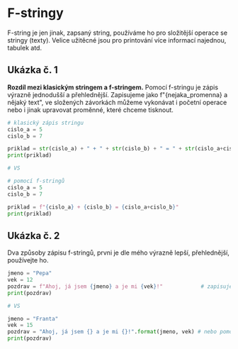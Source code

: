 # F-stringy
F-string je jen jinak, zapsaný string, používáme ho pro složitější operace se stringy (texty).
Velice užitěcné jsou pro printování více informací najednou, tabulek atd.

## Ukázka č. 1 
**Rozdíl mezi klasickým stringem a f-stringem.** Pomocí f-stringu je zápis výrazně jednodušší a přehlednější.
Zapisujeme jako f"{nejaka_promenna} a nějaký text", ve složených závorkách můžeme vykonávat i početní 
operace nebo i jinak upravovat proměnné, které chceme tisknout.
```python
# klasický zápis stringu
cislo_a = 5
cislo_b = 7

priklad = str(cislo_a) + " + " + str(cislo_b) + " = " + str(cislo_a+cislo_b)
print(priklad)

# VS

# pomocí f-stringů
cislo_a = 5
cislo_b = 7

priklad = f"{cislo_a} + {cislo_b} = {cislo_a+cislo_b}"      
print(priklad)
```
## Ukázka č. 2
Dva způsoby zápisu f-stringů, prvni je dle mého výrazně lepší, přehlednější, používejte ho.
```python
jmeno = "Pepa"
vek = 12
pozdrav = f"Ahoj, já jsem {jmeno} a je mi {vek}!"            # zapisujeme pomocí f"{nějaká_proměnná}"
print(pozdrav)

# VS

jmeno = "Franta"
vek = 15
pozdrav = "Ahoj, já jsem {} a je mi {}!".format(jmeno, vek) # nebo pomocí "{}".format(nějaká_proměnná)
print(pozdrav)                                        
```
